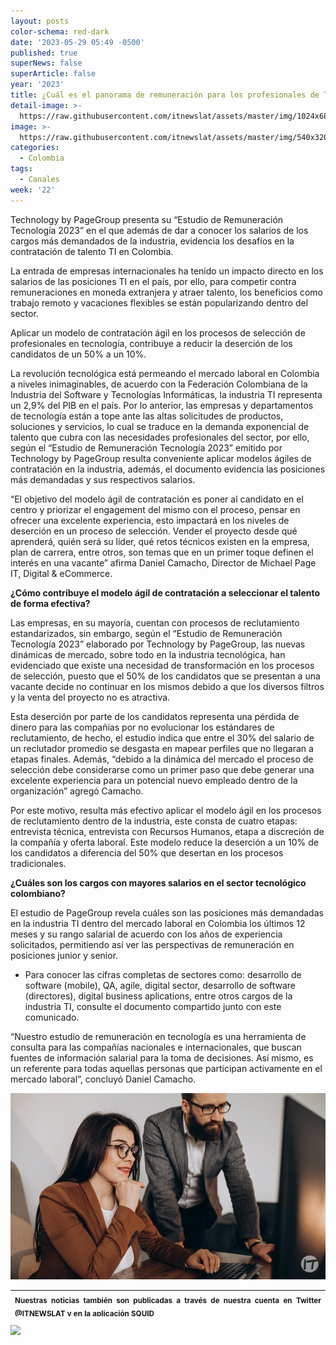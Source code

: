 ```yaml
---
layout: posts
color-schema: red-dark
date: '2023-05-29 05:49 -0500'
published: true
superNews: false
superArticle: false
year: '2023'
title: ¿Cuál es el panorama de remuneración para los profesionales de TI en Colombia?
detail-image: >-
  https://raw.githubusercontent.com/itnewslat/assets/master/img/1024x680/ejecutivos-it-g.jpg
image: >-
  https://raw.githubusercontent.com/itnewslat/assets/master/img/540x320/ejecutivos-it-p.jpg
categories:
  - Colombia
tags:
  - Canales
week: '22'
---
```

Technology by PageGroup presenta su “Estudio de Remuneración Tecnología 2023” en el que además de dar a conocer los salarios de los cargos más demandados de la industria, evidencia los desafíos en la contratación de talento TI en Colombia.
 
La entrada de empresas internacionales ha tenido un impacto directo en los salarios de las posiciones TI en el país, por ello, para competir contra remuneraciones en moneda extranjera y atraer talento, los beneficios como trabajo remoto y vacaciones flexibles se están popularizando dentro del sector.
 
Aplicar un modelo de contratación ágil en los procesos de selección de profesionales en tecnología, contribuye a reducir la deserción de los candidatos de un 50% a un 10%.
 
La revolución tecnológica está permeando el mercado laboral en Colombia a niveles inimaginables, de acuerdo con la Federación Colombiana de la Industria del Software y Tecnologías Informáticas, la industria TI representa un 2,9% del PIB en el país. Por lo anterior, las empresas y departamentos de tecnología están a tope ante las altas solicitudes de productos, soluciones y servicios, lo cual se traduce en la demanda exponencial de talento que cubra con las necesidades profesionales del sector, por ello, según el “Estudio de Remuneración Tecnología 2023” emitido por Technology by PageGroup resulta conveniente aplicar modelos ágiles de contratación en la industria, además, el documento evidencia las posiciones más demandadas y sus respectivos salarios. 

“El objetivo del modelo ágil de contratación es poner al candidato en el centro y priorizar el engagement del mismo con el proceso, pensar en ofrecer una excelente experiencia, esto impactará en los niveles de deserción en un proceso de selección. Vender el proyecto desde qué aprenderá, quién será su líder, qué retos técnicos existen en la empresa, plan de carrera, entre otros, son temas que en un primer toque definen el interés en una vacante” afirma Daniel Camacho, Director de Michael Page IT, Digital & eCommerce.
 
**¿Cómo contribuye el modelo ágil de contratación a seleccionar el talento de forma efectiva?**

Las empresas, en su mayoría, cuentan con procesos de reclutamiento estandarizados, sin embargo, según el “Estudio de Remuneración Tecnología 2023” elaborado por Technology by PageGroup, las nuevas dinámicas de mercado, sobre todo en la industria tecnológica, han evidenciado que existe una necesidad de transformación en los procesos de selección, puesto que el 50% de los candidatos que se presentan a una vacante decide no continuar en los mismos debido a que los diversos filtros y la venta del proyecto no es atractiva.
 
Esta deserción por parte de los candidatos representa una pérdida de dinero para las compañías por no evolucionar los estándares de reclutamiento, de hecho, el estudio indica que entre el 30% del salario de un reclutador promedio se desgasta en mapear perfiles que no llegaran a etapas finales. Además, “debido a la dinámica del mercado el proceso de selección debe considerarse como un primer paso que debe generar una excelente experiencia para un potencial nuevo empleado dentro de la organización” agregó Camacho.
 
Por este motivo, resulta más efectivo aplicar el modelo ágil en los procesos de reclutamiento dentro de la industria, este consta de cuatro etapas: entrevista técnica, entrevista con Recursos Humanos, etapa a discreción de la compañía y oferta laboral. Este modelo reduce la deserción a un 10% de los candidatos a diferencia del 50% que desertan en los procesos tradicionales. 
 
**¿Cuáles son los cargos con mayores salarios en el sector tecnológico colombiano?**

El estudio de PageGroup revela cuáles son las posiciones más demandadas en la industria TI dentro del mercado laboral en Colombia los últimos 12 meses y su rango salarial de acuerdo con los años de experiencia solicitados, permitiendo así ver las perspectivas de remuneración en posiciones junior y senior. 

- Para conocer las cifras completas de sectores como: desarrollo de software (mobile), QA, agile, digital sector, desarrollo de software (directores), digital business aplications, entre otros cargos de la industria TI, consulte el documento compartido junto con este comunicado.

 
“Nuestro estudio de remuneración en tecnología es una herramienta de consulta para las compañías nacionales e internacionales, que buscan fuentes de información salarial para la toma de decisiones. Así mismo, es un referente para todas aquellas personas que participan activamente en el mercado laboral”, concluyó Daniel Camacho.

![](https://raw.githubusercontent.com/itnewslat/assets/master/img/540x320/ejecutivos-it-p.jpg)

<table style="height: 42px;" width="569">
<tbody>
<tr>
<td style="text-align: justify;"><sub><strong>Nuestras noticias también son publicadas a través de nuestra cuenta en Twitter <a href="https://twitter.com/itnewslat?lang=es">@ITNEWSLAT</a> y en la aplicación <a href="https://squidapp.co/en/">SQUID</a></strong></sub></td>
</tr>
</tbody>
</table>
<img src="https://tracker.metricool.com/c3po.jpg?hash=56f88a41e39ab42c063cc51676587a04"/>